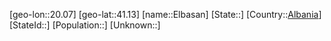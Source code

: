 ﻿---
location: [41.13,20.07]
type: City
tags:
- geo/City


SpocWebEntityId: 30018
isDeleted: false
confidential: public

---
[geo-lon::20.07]
[geo-lat::41.13]
[name::Elbasan]
[State::]
[Country::[Albania](geo/Continent/Europe/Albania.md)]
[StateId::]
[Population::]
[Unknown::]

